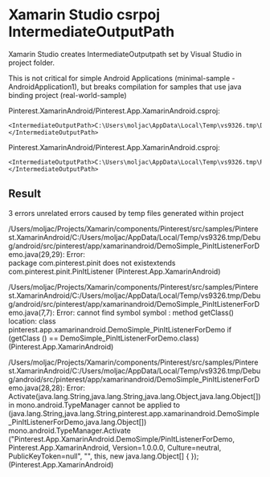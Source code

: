 # Xamarin Studio csrpoj IntermediateOutputPath

Xamarin Studio creates IntermediateOutputpath set by Visual Studio in project folder.

This is not critical for simple Android Applications (minimal-sample - AndroidApplication1), 
but breaks compilation for samples that use java binding project (real-world-sample)



Pinterest.XamarinAndroid/Pinterest.App.XamarinAndroid.csproj:    

	<IntermediateOutputPath>C:\Users\moljac\AppData\Local\Temp\vs9326.tmp\Debug\</IntermediateOutputPath>
	
Pinterest.XamarinAndroid/Pinterest.App.XamarinAndroid.csproj:    

	<IntermediateOutputPath>C:\Users\moljac\AppData\Local\Temp\vs9326.tmp\Release\</IntermediateOutputPath>

	

	
## Result 


3 errors unrelated errors caused by temp files generated within project

/Users/moljac/Projects/Xamarin/components/Pinterest/src/samples/Pinterest.XamarinAndroid/C:/Users/moljac/AppData/Local/Temp/vs9326.tmp/Debug/android/src/pinterest/app/xamarinandroid/DemoSimple_PinItListenerForDemo.java(29,29): 
Error:  
	package com.pinterest.pinit does not existextends com.pinterest.pinit.PinItListener
(Pinterest.App.XamarinAndroid)

/Users/moljac/Projects/Xamarin/components/Pinterest/src/samples/Pinterest.XamarinAndroid/C:/Users/moljac/AppData/Local/Temp/vs9326.tmp/Debug/android/src/pinterest/app/xamarinandroid/DemoSimple_PinItListenerForDemo.java(7,7): 
	Error:  cannot find symbol symbol  : method getClass()
	location: class pinterest.app.xamarinandroid.DemoSimple_PinItListenerForDemo
			if (getClass () == DemoSimple_PinItListenerForDemo.class)
			(Pinterest.App.XamarinAndroid)

/Users/moljac/Projects/Xamarin/components/Pinterest/src/samples/Pinterest.XamarinAndroid/C:/Users/moljac/AppData/Local/Temp/vs9326.tmp/Debug/android/src/pinterest/app/xamarinandroid/DemoSimple_PinItListenerForDemo.java(28,28): 
	Error:  Activate(java.lang.String,java.lang.String,java.lang.Object,java.lang.Object[]) in mono.android.TypeManager 
			cannot be applied to (java.lang.String,java.lang.String,pinterest.app.xamarinandroid.DemoSimple_PinItListenerForDemo,java.lang.Object[])
			mono.android.TypeManager.Activate ("Pinterest.App.XamarinAndroid.DemoSimple/PinItListenerForDemo, Pinterest.App.XamarinAndroid, Version=1.0.0.0, Culture=neutral, PublicKeyToken=null", "", this, new java.lang.Object[] {  });
			(Pinterest.App.XamarinAndroid)
